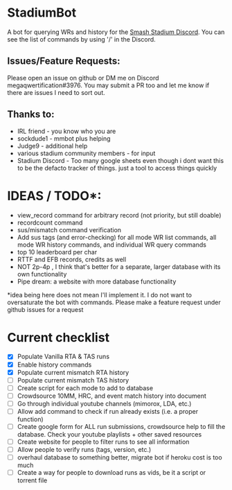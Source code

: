 # StadiumBot

A bot for querying WRs and history for the [Smash Stadium Discord](https://discord.gg/3D6YjWJ). You can see the list of commands by using '/' in the Discord.

## Issues/Feature Requests:  
Please open an issue on github or DM me on Discord megaqwertification#3976. You may submit a PR too and let me know if there are issues I need to sort out.

## Thanks to:
- IRL friend - you know who you are
- sockdude1 - mmbot plus helping
- Judge9 - additional help
- various stadium community members - for input
- Stadium Discord - Too many google sheets even though i dont want this to be the defacto tracker of things. just a tool to access things quickly

# IDEAS / TODO*:
- view_record command for arbitrary record (not priority, but still doable)
- recordcount command
- sus/mismatch command verification
- Add sus tags (and error-checking) for all mode WR list commands, all mode WR history commands, and individual WR query commands
- top 10 leaderboard per char
- RTTF and EFB records, credits as well
- NOT 2p-4p , I think that's better for a separate, larger database with its own functionality
- Pipe dream: a website with more database functionality

*idea being here does not mean I'll implement it. I do not want to oversaturate the bot with commands. Please make a feature request under github issues for a request

# Current checklist
- [x] Populate Vanilla RTA & TAS runs
- [x] Enable history commands
- [x] Populate current mismatch RTA history
- [ ] Populate current mismatch TAS history
- [ ] Create script for each mode to add to database
- [ ] Crowdsource 10MM, HRC, and event match history into document
- [ ] Go through individual youtube channels (mimorox, LDA, etc.)
- [ ] Allow add command to check if run already exists (i.e. a proper function)
- [ ] Create google form for ALL run submissions, crowdsource help to fill the database. Check your youtube playlists + other saved resources
- [ ] Create website for people to filter runs to see all information
- [ ] Allow people to verify runs (tags, version, etc.)
- [ ] overhaul database to something better, migrate bot if heroku cost is too much
- [ ] Create a way for people to download runs as vids, be it a script or torrent file
